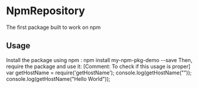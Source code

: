# NpmRepository
The first package built to work on npm
## Usage
Install the package using npm :
 npm install my-npm-pkg-demo --save
Then, require the package and use it:
 [Comment: To check if this usage is proper]
 var getHostName = require('getHostName');
 console.log(getHostName(""));
 console.log(getHostName("Hello World"));